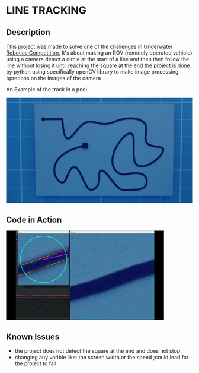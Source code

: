 # LINE TRACKING

## Description
This project was made to solve one of the challenges in [Underwater Robotics Competition.](https://www.uwrchallenges.org)
It's about making an ROV (remotely operated vehicle) using a camera detect a circle at the start of a line and then then follow the line without losing it until reaching the square at the end
the project is done by python using specifically openCV library to make image processing opretions on the images of the camera

An Example of the track in a pool

![An Example of the track in a pool](referance.jpg)

## Code in Action
![](lineTrackGif.gif)

## Known Issues
* the project does not detect the square at the end and does not stop.
* changing any varible like: the screen width or the speed ;could lead for the project to fail.

